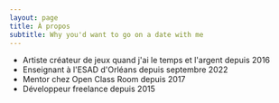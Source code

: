 ```yaml
---
layout: page
title: À propos
subtitle: Why you'd want to go on a date with me
---
```


- Artiste créateur de jeux quand j'ai le temps et l'argent depuis 2016
- Enseignant à l'ESAD d'Orléans depuis septembre 2022
- Mentor chez Open Class Room depuis 2017
- Développeur freelance depuis 2015